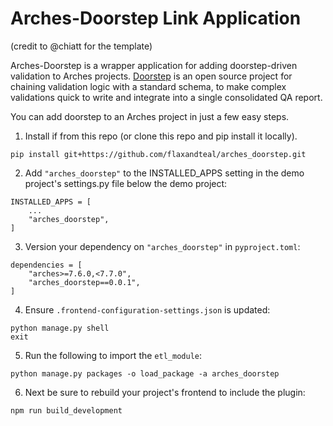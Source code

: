 # Arches-Doorstep Link Application

(credit to @chiatt for the template)

Arches-Doorstep is a wrapper application for adding doorstep-driven validation to
Arches projects. [Doorstep](https://github.com/flaxandteal/doorstep) is an open
source project for chaining validation logic with a standard schema, to make
complex validations quick to write and integrate into a single consolidated
QA report.

You can add doorstep to an Arches project in just a few easy steps.

1. Install if from this repo (or clone this repo and pip install it locally). 
```
pip install git+https://github.com/flaxandteal/arches_doorstep.git
```

2. Add `"arches_doorstep"` to the INSTALLED_APPS setting in the demo project's settings.py file below the demo project:
```
INSTALLED_APPS = [
    ...
    "arches_doorstep",
]
```

3. Version your dependency on `"arches_doorstep"` in `pyproject.toml`:
```
dependencies = [
    "arches>=7.6.0,<7.7.0",
    "arches_doorstep==0.0.1",
]
```

4. Ensure `.frontend-configuration-settings.json` is updated:
```
python manage.py shell
exit
```

5. Run the following to import the `etl_module`:
```
python manage.py packages -o load_package -a arches_doorstep
```

6. Next be sure to rebuild your project's frontend to include the plugin:
```
npm run build_development
```
